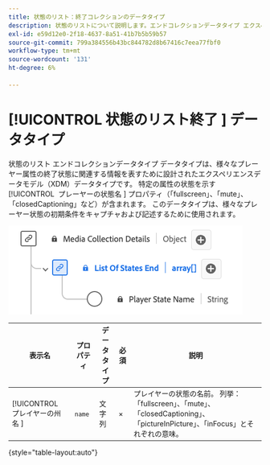 ```yaml
---
title: 状態のリスト：終了コレクションのデータタイプ
description: 状態のリストについて説明します。エンドコレクションデータタイプ エクスペリエンスデータモデル（XDM）データタイプ。
exl-id: e59d12e0-2f18-4637-8a51-41b7b5b59b57
source-git-commit: 799a384556b43bc844782d8b67416c7eea77fbf0
workflow-type: tm+mt
source-wordcount: '131'
ht-degree: 6%

---
```


# [!UICONTROL &#x200B; 状態のリスト終了 &#x200B;] データタイプ

状態のリスト エンドコレクションデータタイプ データタイプは、様々なプレーヤー属性の終了状態に関連する情報を表すために設計されたエクスペリエンスデータモデル（XDM）データタイプです。 特定の属性の状態を示す [!UICONTROL &#x200B; プレーヤーの状態名 &#x200B;] プロパティ（「fullscreen」、「mute」、「closedCaptioning」など）が含まれます。 このデータタイプは、様々なプレーヤー状態の初期条件をキャプチャおよび記述するために使用されます。

![&#x200B; 状態のリストエンドコレクションデータタイプの図。](../images/data-types/list-of-states-end-collection.png)

| 表示名 | プロパティ | データタイプ | 必須 | 説明 |
|--------------------------------|--------------|-----------|-----------|-------------------------------------------------|
| [!UICONTROL &#x200B; プレイヤーの州名 &#x200B;] | `name` | 文字列 | × | プレイヤーの状態の名前。 列挙：「fullscreen」、「mute」、「closedCaptioning」、「pictureInPicture」、「inFocus」とそれぞれの意味。 |

{style="table-layout:auto"}
